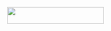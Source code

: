 

<p align="center"><a href="https://dashboard.heroku.com/new?template=https://github.com/ALEX665ES/VOICE-BOT"> <img src="https://img.shields.io/badge/Deploy%20On%20Heroku-bringle?style=for-the-badge&logo=heroku" width="220" height="38.45"/></a></p>
